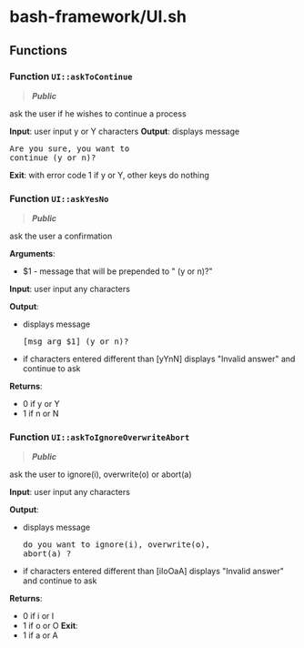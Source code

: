 # bash-framework/UI.sh

## Functions

### Function `UI::askToContinue`

> ***Public***

ask the user if he wishes to continue a process

**Input**: user input y or Y characters
 **Output**: displays message <pre>Are you sure, you want to continue (y or n)?</pre>
 **Exit**: with error code 1 if y or Y, other keys do nothing

### Function `UI::askYesNo`

> ***Public***

ask the user a confirmation

**Arguments**:
* $1 - message that will be prepended to " (y or n)?"

**Input**: user input any characters

**Output**:
* displays message <pre>[msg arg $1] (y or n)?</pre>
* if characters entered different than [yYnN] displays "Invalid answer" and continue to ask

**Returns**:
* 0 if y or Y
* 1 if n or N

### Function `UI::askToIgnoreOverwriteAbort`

> ***Public***

ask the user to ignore(i), overwrite(o) or abort(a)

**Input**: user input any characters

**Output**:
* displays message <pre>do you want to ignore(i), overwrite(o), abort(a) ?</pre>
* if characters entered different than [iIoOaA] displays "Invalid answer" and continue to ask

**Returns**:
* 0 if i or I
* 1 if o or O
 **Exit**:
* 1 if a or A
